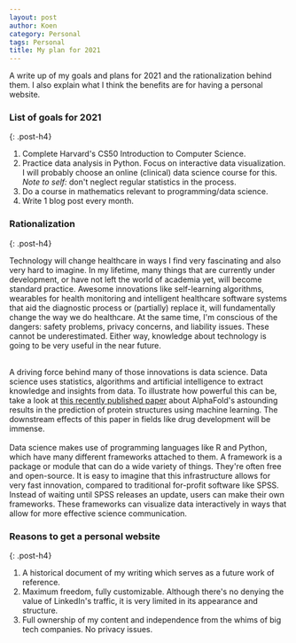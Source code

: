 ```yaml
---
layout: post
author: Koen
category: Personal
tags: Personal
title: My plan for 2021
---
```




<p>A write up of my goals and plans for 2021 and the rationalization behind them. I also explain what I think the benefits are for having a personal website.</p>

### List of goals for 2021
{: .post-h4}
1. Complete Harvard's CS50 Introduction to Computer Science.
2. Practice data analysis in Python. Focus on interactive data visualization. I will probably choose an online (clinical) data science course for this. <i>Note to self:</i> don't neglect regular statistics in the process. 
3. Do a course in mathematics relevant to programming/data science. 
4. Write 1 blog post every month. 


### Rationalization
{: .post-h4}

Technology will change healthcare in ways I find very fascinating and also very hard to imagine. In my lifetime, many things that are currently under development, or have not left the world of academia yet, will become standard practice. Awesome innovations like self-learning algorithms, wearables for health monitoring and intelligent healthcare software systems that aid the diagnostic process or (partially) replace it, will fundamentally change the way we do healthcare. At the same time, I'm conscious of the dangers: safety problems, privacy concerns, and liability issues. These cannot be underestimated. Either way, knowledge about technology is going to be very useful in the near future.<br><br>

A driving force behind many of those innovations is data science. Data science uses statistics, algorithms and artificial intelligence to extract knowledge and insights from data. To illustrate how powerful this can be, take a look at <a href="https://explainthispaper.com/ai-solving-protein-folding/">this recently published paper</a> about AlphaFold's astounding results in the prediction of protein structures using machine learning. The downstream effects of this paper in fields like drug development will be immense.<br><br>
Data science makes use of programming languages like R and Python, which have many different frameworks attached to them. A framework is a package or module that can do a wide variety of things. They're often free and open-source. It is easy to imagine that this infrastructure allows for very fast innovation, compared to traditional for-profit software like SPSS. Instead of waiting until SPSS releases an update, users can make their own frameworks. These frameworks can visualize data interactively in ways that allow for more effective science communication. 


### Reasons to get a personal website
{: .post-h4}
1. A historical document of my writing which serves as a future work of reference. 
2. Maximum freedom, fully customizable. Although there's no denying the value of LinkedIn's traffic, it is very limited in its appearance and structure.
3. Full ownership of my content and independence from the whims of big tech companies. No privacy issues.




